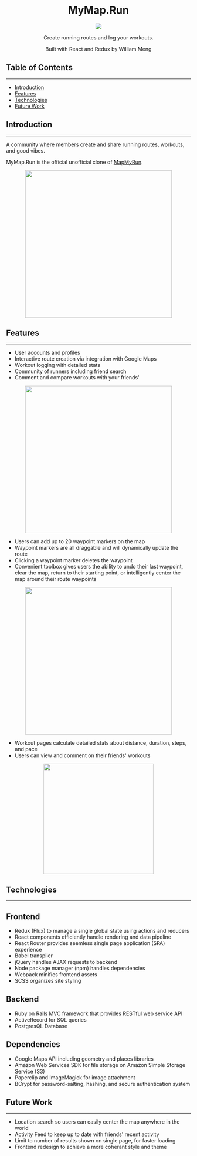 # <center>MyMap.Run</center>

<p align="center">
  <a href='http://www.mymap.run'><img src='http://www.roadtoepic.com/wp-content/uploads/2012/05/RunKeeper-Logo1.jpg'/></a>
</p>
<p align="center">Create running routes and log your workouts.</p>
<p align="center">Built with React and Redux by William Meng</p>

## Table of Contents
------

- [Introduction](#introduction)
- [Features](#features)
- [Technologies](#technologies)
- [Future Work](#future-work)

## Introduction
------
A community where members create and share running routes, workouts, and good vibes. 

MyMap.Run is the official unofficial clone of [MapMyRun](http://www.mapmyrun.com).

<p align="center">
<img src='https://s3-us-west-1.amazonaws.com/mymaprun-pro/readme/dashboard.png' height='400px'>
</p>

## Features
------
- User accounts and profiles
- Interactive route creation via integration with Google Maps
- Workout logging with detailed stats
- Community of runners including friend search
- Comment and compare workouts with your friends'

<p align="center"><img src='https://s3-us-west-1.amazonaws.com/mymaprun-pro/readme/route.png' width='400px'></p>

- Users can add up to 20 waypoint markers on the map
- Waypoint markers are all draggable and will dynamically update the route
- Clicking a waypoint marker deletes the waypoint
- Convenient toolbox gives users the ability to undo their last waypoint, clear the map, return to their starting point, or intelligently center the map around their route waypoints
 
<p align="center"><img src='https://s3-us-west-1.amazonaws.com/mymaprun-pro/readme/workout.png' width='400px'></p>

- Workout pages calculate detailed stats about distance, duration, steps, and pace
- Users can view and comment on their friends' workouts

<p align="center"><img src='https://s3-us-west-1.amazonaws.com/mymaprun-pro/readme/friends.png' width='300px'></p>

## Technologies
------
## Frontend

- Redux (Flux) to manage a single global state using actions and reducers
- React components efficiently handle rendering and data pipeline
- React Router provides seemless single page application (SPA) experience
- Babel transpiler
- jQuery handles AJAX requests to backend
- Node package manager (npm) handles dependencies
- Webpack minifies frontend assets
- SCSS organizes site styling

## Backend

- Ruby on Rails MVC framework that provides RESTful web service API
- ActiveRecord for SQL queries
- PostgresQL Database

## Dependencies

- Google Maps API including geometry and places libraries
- Amazon Web Services SDK for file storage on Amazon Simple Storage Service (S3)
- Paperclip and ImageMagick for image attachment
- BCrypt for password-salting, hashing, and secure authentication system

## Future Work
------
- Location search so users can easily center the map anywhere in the world
- Activity Feed to keep up to date with friends' recent activity
- Limit to number of results shown on single page, for faster loading
- Frontend redesign to achieve a more coherant style and theme